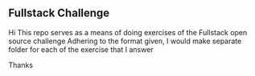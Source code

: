 ## Fullstack Challenge 

Hi 
This repo serves as a means of doing exercises of the Fullstack open source challenge
Adhering to the format given, I would make separate folder for each of the exercise that I answer

Thanks
